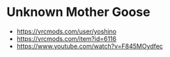 # Unknown Mother Goose

- https://vrcmods.com/user/yoshino
- https://vrcmods.com/item?id=6116
- https://www.youtube.com/watch?v=F845MOydfec